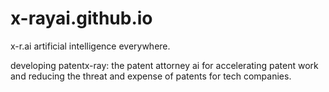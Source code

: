 # x-rayai.github.io
x-r.ai
artificial intelligence everywhere.

developing patentx-ray:
the patent attorney ai for accelerating patent work and reducing the threat and expense of patents for tech companies.
